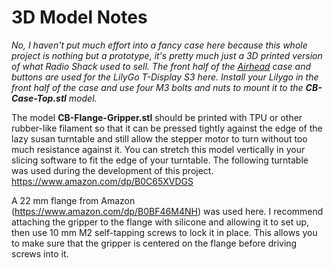 # 3D Model Notes

_No, I haven't put much effort into a fancy case here because this whole project is nothing but a prototype, it's pretty much just a 3D printed version of what Radio Shack used to sell. The front half of the [Airhead](https://github.com/larry-athey/airhead) case and buttons are used for the LilyGo T-Display S3 here. Install your Lilygo in the front half of the case and use four M3 bolts and nuts to mount it to the **CB-Case-Top.stl** model._

The model **CB-Flange-Gripper.stl** should be printed with TPU or other rubber-like filament so that it can be pressed tightly against the edge of the lazy susan turntable and still allow the stepper motor to turn without too much resistance against it. You can stretch this model vertically in your slicing software to fit the edge of your turntable. The following turntable was used during the development of this project. https://www.amazon.com/dp/B0C65XVDGS

A 22 mm flange from Amazon (https://www.amazon.com/dp/B0BF46M4NH) was used here. I recommend attaching the gripper to the flange with silicone and allowing it to set up, then use 10 mm M2 self-tapping screws to lock it in place. This allows you to make sure that the gripper is centered on the flange before driving screws into it.

